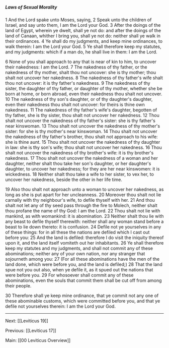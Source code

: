 ##### Laws of Sexual Morality

1 And the Lord spake unto Moses, saying, 2 Speak unto the children of Israel, and say unto them, I am the Lord your God. 3 After the doings of the land of Egypt, wherein ye dwelt, shall ye not do: and after the doings of the land of Canaan, whither I bring you, shall ye not do: neither shall ye walk in their ordinances. 4 Ye shall do my judgments, and keep mine ordinances, to walk therein: I am the Lord your God. 5 Ye shall therefore keep my statutes, and my judgments: which if a man do, he shall live in them: I am the Lord.

6 None of you shall approach to any that is near of kin to him, to uncover their nakedness: I am the Lord. 7 The nakedness of thy father, or the nakedness of thy mother, shalt thou not uncover: she is thy mother; thou shalt not uncover her nakedness. 8 The nakedness of thy father's wife shalt thou not uncover: it is thy father's nakedness. 9 The nakedness of thy sister, the daughter of thy father, or daughter of thy mother, whether she be born at home, or born abroad, even their nakedness thou shalt not uncover. 10 The nakedness of thy son's daughter, or of thy daughter's daughter, even their nakedness thou shalt not uncover: for theirs is thine own nakedness. 11 The nakedness of thy father's wife's daughter, begotten of thy father, she is thy sister, thou shalt not uncover her nakedness. 12 Thou shalt not uncover the nakedness of thy father's sister: she is thy father's near kinswoman. 13 Thou shalt not uncover the nakedness of thy mother's sister: for she is thy mother's near kinswoman. 14 Thou shalt not uncover the nakedness of thy father's brother, thou shalt not approach to his wife: she is thine aunt. 15 Thou shalt not uncover the nakedness of thy daughter in law: she is thy son's wife; thou shalt not uncover her nakedness. 16 Thou shalt not uncover the nakedness of thy brother's wife: it is thy brother's nakedness. 17 Thou shalt not uncover the nakedness of a woman and her daughter, neither shalt thou take her son's daughter, or her daughter's daughter, to uncover her nakedness; for they are her near kinswomen: it is wickedness. 18 Neither shalt thou take a wife to her sister, to vex her, to uncover her nakedness, beside the other in her life time.

19 Also thou shalt not approach unto a woman to uncover her nakedness, as long as she is put apart for her uncleanness. 20 Moreover thou shalt not lie carnally with thy neighbour's wife, to defile thyself with her. 21 And thou shalt not let any of thy seed pass through the fire to Molech, neither shalt thou profane the name of thy God: I am the Lord. 22 Thou shalt not lie with mankind, as with womankind: it is abomination. 23 Neither shalt thou lie with any beast to defile thyself therewith: neither shall any woman stand before a beast to lie down thereto: it is confusion. 24 Defile not ye yourselves in any of these things: for in all these the nations are defiled which I cast out before you: 25 And the land is defiled: therefore I do visit the iniquity thereof upon it, and the land itself vomiteth out her inhabitants. 26 Ye shall therefore keep my statutes and my judgments, and shall not commit any of these abominations; neither any of your own nation, nor any stranger that sojourneth among you: 27 (For all these abominations have the men of the land done, which were before you, and the land is defiled;) 28 That the land spue not you out also, when ye defile it, as it spued out the nations that were before you. 29 For whosoever shall commit any of these abominations, even the souls that commit them shall be cut off from among their people.

30 Therefore shall ye keep mine ordinance, that ye commit not any one of these abominable customs, which were committed before you, and that ye defile not yourselves therein: I am the Lord your God.

---
Next: [[Leviticus 19]]

Previous: [[Leviticus 17]]

Main: [[00 Leviticus Overview]]